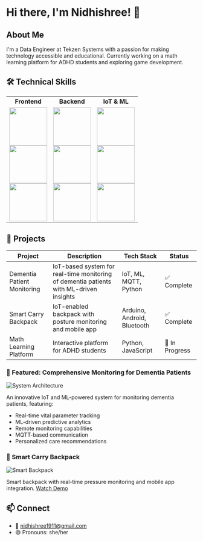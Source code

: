# Hi there, I'm Nidhishree! 👋

## About Me 
I'm a Data Engineer at Tekzen Systems with a passion for making technology accessible and educational. Currently working on a math learning platform for ADHD students and exploring game development.

## 🛠️ Technical Skills
<div align="center">
  <table border="0">
    <tr>
      <td align="center"><b>Frontend</b></td>
      <td align="center"><b>Backend</b></td>
      <td align="center"><b>IoT & ML</b></td>
    </tr>
    <tr>
      <td>
        <img src="https://img.shields.io/badge/HTML5-E34F26?style=for-the-badge&logo=html5&logoColor=white" width="100"/><br>
        <img src="https://img.shields.io/badge/CSS3-1572B6?style=for-the-badge&logo=css3&logoColor=white" width="100"/><br>
        <img src="https://img.shields.io/badge/JavaScript-F7DF1E?style=for-the-badge&logo=javascript&logoColor=black" width="100"/>
      </td>
      <td>
        <img src="https://img.shields.io/badge/Python-3776AB?style=for-the-badge&logo=python&logoColor=white" width="100"/><br>
        <img src="https://img.shields.io/badge/MySQL-4479A1?style=for-the-badge&logo=mysql&logoColor=white" width="100"/><br>
        <img src="https://img.shields.io/badge/SQLAlchemy-D71F00?style=for-the-badge&logo=sqlalchemy&logoColor=white" width="100"/>
      </td>
      <td>
        <img src="https://img.shields.io/badge/Arduino-00979D?style=for-the-badge&logo=arduino&logoColor=white" width="100"/><br>
        <img src="https://img.shields.io/badge/TensorFlow-FF6F00?style=for-the-badge&logo=tensorflow&logoColor=white" width="100"/><br>
        <img src="https://img.shields.io/badge/IoT-003A70?style=for-the-badge&logo=iot&logoColor=white" width="100"/>
      </td>
    </tr>
  </table>
</div>

## 📂 Projects

| Project | Description | Tech Stack | Status |
|---------|-------------|------------|---------|
| Dementia Patient Monitoring | IoT-based system for real-time monitoring of dementia patients with ML-driven insights | IoT, ML, MQTT, Python | ✅ Complete |
| Smart Carry Backpack | IoT-enabled backpack with posture monitoring and mobile app | Arduino, Android, Bluetooth | ✅ Complete |
| Math Learning Platform | Interactive platform for ADHD students | Python, JavaScript | 🚧 In Progress |

### 🧠 Featured: Comprehensive Monitoring for Dementia Patients
![System Architecture](https://github.com/user-attachments/assets/ce3bc75e-a325-4ad6-bb60-311930c3238b)

An innovative IoT and ML-powered system for monitoring dementia patients, featuring:
- Real-time vital parameter tracking
- ML-driven predictive analytics
- Remote monitoring capabilities
- MQTT-based communication
- Personalized care recommendations

### 🎒 Smart Carry Backpack
![Smart Backpack](https://user-images.githubusercontent.com/75977813/236689877-5417d839-6055-430e-91b0-121daa0b86f8.gif)

Smart backpack with real-time pressure monitoring and mobile app integration. [Watch Demo](https://youtu.be/5yHtvpJuOx0)

## 📫 Connect
- 📧 nidhishree1911@gmail.com
- 😄 Pronouns: she/her
